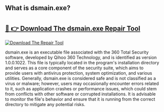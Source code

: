 ## What is dsmain.exe? 

# <h2><a href="https://exedetect.com/download.php?dsmain.exe">🔗 👉 Download The dsmain.exe Repair Tool</a></h2>

[![Download The Repair Tool](https://exedetect.com/download-button.jpg)](https://exedetect.com/download.php?dsmain.exe)

dsmain.exe is an executable file associated with the 360 Total Security software, developed by Qihoo 360 Technology, and is identified as version 1.0.0.1022. This file is typically located in the program's installation directory and serves as a core component of the security suite, which aims to provide users with antivirus protection, system optimization, and various utilities. Generally, dsmain.exe is considered safe and is not classified as a virus or malware; however, users may occasionally encounter errors related to it, such as application crashes or performance issues, which could stem from conflicts with other software or corrupted installations. It is advisable to monitor the file's behavior and ensure that it is running from the correct directory to mitigate any potential risks.
